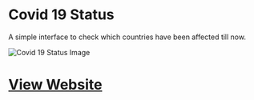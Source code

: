 # Covid 19 Status

A simple interface to check which countries have been affected till now.

![Covid 19 Status Image](https://github.com/MrSunshyne/covid19-affected-countries/raw/master/public/images/og-image.jpg)

# [View Website](https://covid19-status.netlify.com)